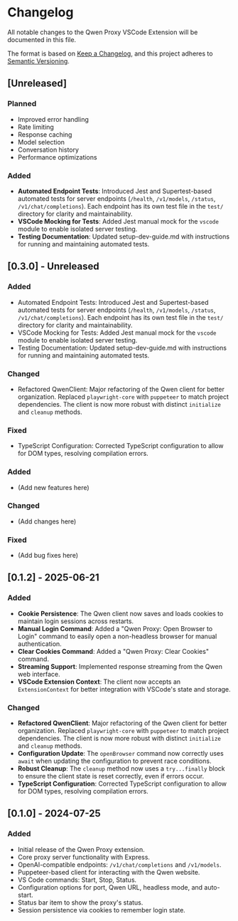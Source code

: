 # Changelog

All notable changes to the Qwen Proxy VSCode Extension will be documented in this file.

The format is based on [Keep a Changelog](https://keepachangelog.com/en/1.0.0/),
and this project adheres to [Semantic Versioning](https://semver.org/spec/v2.0.0.html).

## [Unreleased]

### Planned

- Improved error handling
- Rate limiting
- Response caching
- Model selection
- Conversation history
- Performance optimizations

### Added

- **Automated Endpoint Tests**: Introduced Jest and Supertest-based automated tests for server endpoints (`/health`, `/v1/models`, `/status`, `/v1/chat/completions`). Each endpoint has its own test file in the `test/` directory for clarity and maintainability.
- **VSCode Mocking for Tests**: Added Jest manual mock for the `vscode` module to enable isolated server testing.
- **Testing Documentation**: Updated setup-dev-guide.md with instructions for running and maintaining automated tests.

## [0.3.0] - Unreleased

### Added

- Automated Endpoint Tests: Introduced Jest and Supertest-based automated tests for server endpoints (`/health`, `/v1/models`, `/status`, `/v1/chat/completions`). Each endpoint has its own test file in the `test/` directory for clarity and maintainability.
- VSCode Mocking for Tests: Added Jest manual mock for the `vscode` module to enable isolated server testing.
- Testing Documentation: Updated setup-dev-guide.md with instructions for running and maintaining automated tests.

### Changed

- Refactored QwenClient: Major refactoring of the Qwen client for better organization. Replaced `playwright-core` with `puppeteer` to match project dependencies. The client is now more robust with distinct `initialize` and `cleanup` methods.

### Fixed

- TypeScript Configuration: Corrected TypeScript configuration to allow for DOM types, resolving compilation errors.

### Added

- (Add new features here)

### Changed

- (Add changes here)

### Fixed

- (Add bug fixes here)

## [0.1.2] - 2025-06-21

### Added

- **Cookie Persistence**: The Qwen client now saves and loads cookies to maintain login sessions across restarts.
- **Manual Login Command**: Added a "Qwen Proxy: Open Browser to Login" command to easily open a non-headless browser for manual authentication.
- **Clear Cookies Command**: Added a "Qwen Proxy: Clear Cookies" command.
- **Streaming Support**: Implemented response streaming from the Qwen web interface.
- **VSCode Extension Context**: The client now accepts an `ExtensionContext` for better integration with VSCode's state and storage.

### Changed

- **Refactored QwenClient**: Major refactoring of the Qwen client for better organization. Replaced `playwright-core` with `puppeteer` to match project dependencies. The client is now more robust with distinct `initialize` and `cleanup` methods.
- **Configuration Update**: The `openBrowser` command now correctly uses `await` when updating the configuration to prevent race conditions.
- **Robust Cleanup**: The `cleanup` method now uses a `try...finally` block to ensure the client state is reset correctly, even if errors occur.
- **TypeScript Configuration**: Corrected TypeScript configuration to allow for DOM types, resolving compilation errors.

## [0.1.0] - 2024-07-25

### Added

- Initial release of the Qwen Proxy extension.
- Core proxy server functionality with Express.
- OpenAI-compatible endpoints: `/v1/chat/completions` and `/v1/models`.
- Puppeteer-based client for interacting with the Qwen website.
- VS Code commands: Start, Stop, Status.
- Configuration options for port, Qwen URL, headless mode, and auto-start.
- Status bar item to show the proxy's status.
- Session persistence via cookies to remember login state.
